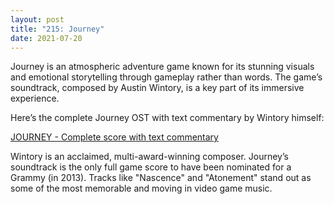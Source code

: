 ```yaml
---
layout: post
title: "215: Journey"
date: 2021-07-20
---
```


Journey is an atmospheric adventure game known for its stunning visuals and emotional storytelling through gameplay rather than words. The game’s soundtrack, composed by Austin Wintory, is a key part of its immersive experience.

Here’s the complete Journey OST with text commentary by Wintory himself:

[JOURNEY - Complete score with text commentary](https://youtu.be/AAw87rrzBhY)

Wintory is an acclaimed, multi-award-winning composer. Journey’s soundtrack is the only full game score to have been nominated for a Grammy (in 2013). Tracks like "Nascence" and "Atonement" stand out as some of the most memorable and moving in video game music.
